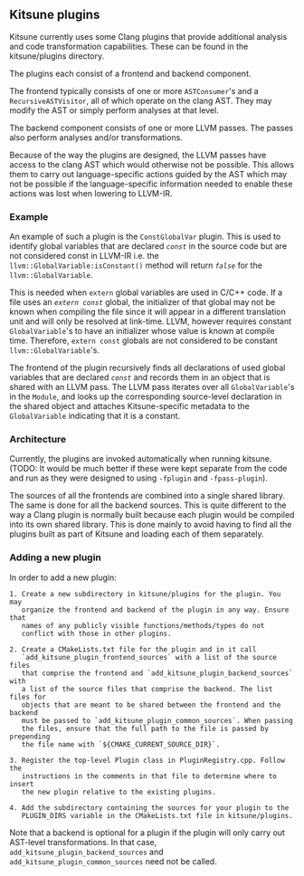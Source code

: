 ## Kitsune plugins

Kitsune currently uses some Clang plugins that provide additional analysis and
code transformation capabilities. These can be found in the kitsune/plugins 
directory. 

The plugins each consist of a frontend and backend component. 

The frontend  typically consists of one or more `ASTConsumer`'s and a
`RecursiveASTVisitor`, all of which operate on the clang AST. They may modify
the AST or simply perform analyses at that level.

The backend component consists of one or more LLVM passes. The passes also
perform analyses and/or transformations. 

Because of the way the plugins are designed, the LLVM passes have access to the 
clang AST which would otherwise not be possible. This allows them to carry out 
language-specific actions guided by the AST which may not be possible if the
language-specific
information needed to enable these actions was lost when lowering to LLVM-IR. 

### Example

An example of such a plugin is the `ConstGlobalVar` plugin. This is used to 
identify global variables that are declared *`const`* in the source code but are 
not considered const in LLVM-IR i.e. the `llvm::GlobalVariable:isConstant()`
method will return *`false`* for the `llvm::GlobalVariable`. 

This is needed
when `extern` global variables are used in C/C++ code. If a file uses an 
*`extern const`* global, the initializer of that global may not be known when 
compiling the file since it will appear in a different translation unit and will
only be resolved at link-time. LLVM, however requires constant 
`GlobalVariable`'s to have an initializer whose value is known at compile time.
Therefore, `extern const` globals are not considered to be constant 
`llvm::GlobalVariable`'s. 

The frontend of the plugin recursively finds all declarations of used global
variables that are declared *`const`* and records them in an object that is
shared with an LLVM pass. The LLVM pass iterates over all `GlobalVariable`'s in
the `Module`, and looks up the corresponding source-level declaration in the
shared object and attaches Kitsune-specific metadata to the `GlobalVariable`
indicating that it is a constant. 

### Architecture

Currently, the plugins are invoked automatically when running kitsune. 
(TODO: It would be much better if these were kept separate from the code and 
run as they were designed to using `-fplugin` and `-fpass-plugin`). 

The sources of all the frontends are combined
into a single shared library. The same is done for all the backend sources. 
This is quite different to the way a Clang plugin is normally built because each
plugin would be compiled into its own shared library. This is done mainly to
avoid having to find all the plugins built as part of Kitsune and loading each
of them separately.

### Adding a new plugin

In order to add a new plugin:

    1. Create a new subdirectory in kitsune/plugins for the plugin. You may 
       organize the frontend and backend of the plugin in any way. Ensure that
       names of any publicly visible functions/methods/types do not
       conflict with those in other plugins. 
       
    2. Create a CMakeLists.txt file for the plugin and in it call 
       `add_kitsune_plugin_frontend_sources` with a list of the source files 
       that comprise the frontend and `add_kitsune_plugin_backend_sources` with
       a list of the source files that comprise the backend. The list files for 
       objects that are meant to be shared between the frontend and the backend
       must be passed to `add_kitsune_plugin_common_sources`. When passing 
       the files, ensure that the full path to the file is passed by prepending
       the file name with `${CMAKE_CURRENT_SOURCE_DIR}`.
       
    3. Register the top-level Plugin class in PluginRegistry.cpp. Follow the 
       instructions in the comments in that file to determine where to insert
       the new plugin relative to the existing plugins.
       
    4. Add the subdirectory containing the sources for your plugin to the 
       PLUGIN_DIRS variable in the CMakeLists.txt file in kitsune/plugins. 
       
Note that a backend is optional for a plugin if the plugin will only carry 
out AST-level transformations. In that case, `add_kitsune_plugin_backend_sources`
and `add_kitsune_plugin_common_sources` need not be called.
